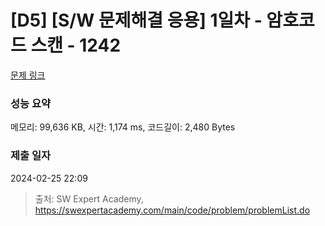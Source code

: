 # [D5] [S/W 문제해결 응용] 1일차 - 암호코드 스캔 - 1242 

[문제 링크](https://swexpertacademy.com/main/code/problem/problemDetail.do?contestProbId=AV15JEKKAM8CFAYD) 

### 성능 요약

메모리: 99,636 KB, 시간: 1,174 ms, 코드길이: 2,480 Bytes

### 제출 일자

2024-02-25 22:09



> 출처: SW Expert Academy, https://swexpertacademy.com/main/code/problem/problemList.do
